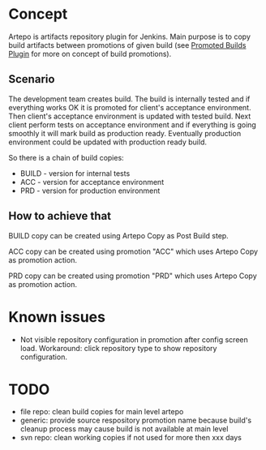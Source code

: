 Concept
======

Artepo is artifacts repository plugin for Jenkins. Main purpose is to copy build artifacts between promotions of given
build (see [Promoted Builds Plugin](https://wiki.jenkins-ci.org/display/JENKINS/Promoted+Builds+Plugin) for more on concept
of build promotions).


Scenario
--------
The development team creates build. The build is internally tested and if everything works OK it is promoted for
  client's acceptance environment. Then client's acceptance environment is updated with tested build. Next client
  perform tests on acceptance environment and if everything is going smoothly it will mark build as production ready.
  Eventually production environment could be updated with production ready build.

So there is a chain of build copies:
* BUILD - version for internal tests
* ACC - version for acceptance environment
* PRD - version for production environment


How to achieve that
-------------------
BUILD copy can be created using Artepo Copy as Post Build step.

ACC copy can be created using promotion "ACC" which uses Artepo Copy as promotion action.

PRD copy can be created using promotion "PRD" which uses Artepo Copy as promotion action.


Known issues
============
* Not visible repository configuration in promotion after config screen load. Workaround: click repository type
  to show repository configuration.


TODO
====
* file repo: clean build copies for main level artepo
* generic: provide source respository promotion name because build's cleanup process may cause build is not available
  at main level
* svn repo: clean working copies if not used for more then xxx days
